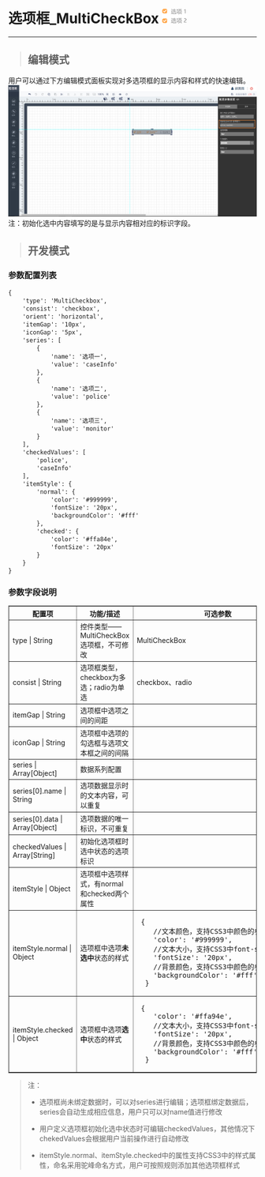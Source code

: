 # 选项框\_MultiCheckBox ![](/assets/MultiCheckBox.png)

---

> ## 编辑模式

用户可以通过下方编辑模式面板实现对多选项框的显示内容和样式的快速编辑。![](/assets/MultiCheckBoxUser.jpg)注：初始化选中内容填写的是与显示内容相对应的标识字段。

> ## 开发模式

### 参数配置列表

```
{
    'type': 'MultiCheckbox',
    'consist': 'checkbox',
    'orient': 'horizontal',
    'itemGap': '10px',
    'iconGap': '5px',
    'series': [
        {
            'name': '选项一',
            'value': 'caseInfo'
        },
        {
            'name': '选项二',
            'value': 'police'
        },
        {
            'name': '选项三',
            'value': 'monitor'
        }
    ],
    'checkedValues': [
        'police',
        'caseInfo'
    ],
    'itemStyle': {
        'normal': {
            'color': '#999999',
            'fontSize': '20px',
            'backgroundColor': '#fff'
        },
        'checked': {
            'color': '#ffa84e',
            'fontSize': '20px'
        }
    }
}
```

### 参数字段说明

<table border="1">
<tr>
	<th width="15%">配置项</th>
	<th width="30%">功能/描述</th>
	<th>可选参数</th>
</tr>
<tr>
	<td>type | String</td>
	<td>控件类型——MultiCheckBox选项框，不可修改</td>
	<td>MultiCheckBox</td>
</tr>
<tr>
	<td>consist | String</td>
	<td>选项框类型，checkbox为多选；radio为单选</td>
	<td>checkbox、radio</td>
</tr>
<tr>
	<td>itemGap | String</td>
	<td>选项框中选项之间的间距</td>
	<td></td>
</tr>
<tr>
	<td>iconGap | String</td>
	<td>选项框中选项的勾选框与选项文本框之间的间隔</td>
	<td></td>
</tr>
<tr>
	<td>series | Array[Object]</td>
	<td>数据系列配置</td>
	<td></td>
</tr>
<tr>
	<td>series[0].name | String</td>
	<td>选项数据显示时的文本内容，可以重复</td>
	<td></td>
</tr>
<tr>
	<td>series[0].data | Array[Object]</td>
	<td>选项数据的唯一标识，不可重复</td>
	<td></td>
</tr>
<tr>
	<td>checkedValues | Array[String]</td>
	<td>初始化选项框时选中状态的选项标识</td>
	<td></td>
</tr>
<tr>
	<td>itemStyle | Object</td>
	<td>选项框中选项样式，有normal和checked两个属性</td>
	<td></td>
</tr>
<tr>
	<td>itemStyle.normal | Object</td>
	<td>选项框中选项<b>未选中</b>状态的样式</td>
	<td><pre> {
	//文本颜色，支持CSS3中颜色的参数值
	'color': '#999999',
	//文本大小，支持CSS3中font-size的参数值
	'fontSize': '20px',
	//背景颜色，支持CSS3中颜色的参数值
	'backgroundColor': '#fff'
  }</pre></td>
</tr>
<tr>
	<td>itemStyle.checked | Object</td>
	<td>选项框中选项<b>选中</b>状态的样式</td>
	<td><pre> {
	'color': '#ffa94e',
	//文本大小，支持CSS3中font-size的参数值
	'fontSize': '20px',
	//背景颜色，支持CSS3中颜色的参数值
	'backgroundColor': '#fff'
  }</pre></td>
</tr>
</table>

> 注：
>
> * 选项框尚未绑定数据时，可以对series进行编辑；选项框绑定数据后，series会自动生成相应信息，用户只可以对name值进行修改
> * 用户定义选项框初始化选中状态时可编辑checkedValues，其他情况下chekedValues会根据用户当前操作进行自动修改
>
> * itemStyle.normal、itemStyle.checked中的属性支持CSS3中的样式属性，命名采用驼峰命名方式，用户可按照规则添加其他选项框样式



